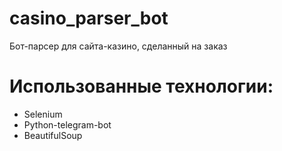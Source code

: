 # casino_parser_bot
Бот-парсер для сайта-казино, сделанный на заказ

# Использованные технологии:
- Selenium
- Python-telegram-bot
- BeautifulSoup
